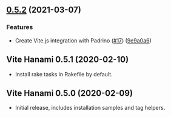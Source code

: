 ## [0.5.2](https://github.com/ElMassimo/vite_ruby/compare/vite_hanami@0.5.1...vite_hanami@0.5.2) (2021-03-07)


### Features

* Create Vite.js integration with Padrino ([#17](https://github.com/ElMassimo/vite_ruby/issues/17)) ([9e9a0a6](https://github.com/ElMassimo/vite_ruby/commit/9e9a0a67abceed0a784d3c2e0554c717d7f5d1d6))



## Vite Hanami 0.5.1 (2020-02-10)

- Install rake tasks in Rakefile by default.

## Vite Hanami 0.5.0 (2020-02-09)

- Initial release, includes installation samples and tag helpers.
